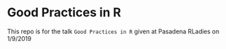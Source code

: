 # Good Practices in R 
This repo is for the talk `Good Practices in R` given at Pasadena RLadies on 1/9/2019
